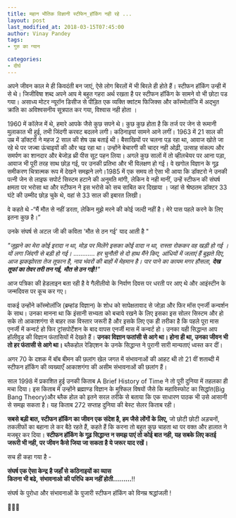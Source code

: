 ```yaml
---
title: महान भौतिक विज्ञानी स्टीफेन_हॉकिंग नही रहे ...
layout: post
last_modified_at: 2018-03-15T07:45:00
author: Vinay Pandey
tags:
- गुरु का ग्यान

categories:
- दीर्घ
---
```

अपने जीवन काल मे ही किवदंती बन जाएं, ऐसे लोग बिरलों में भी बिरले ही होते हैं। स्टीफन हॉकिंग उन्ही में से थे। जिजीविषा शब्द अपने आप मे बहुत गहरा अर्थ रखता है पर स्टीफन हॉकिंग के सामने वो भी छोटा पड गया।  असाध्य मोटर न्यूरॉन डिसीज से पीड़ित एक व्यक्ति क्वांटम फिजिक्स और कॉस्मोलॉजि में अद्भुत क्रांति का अविश्वसनीय सूत्रपात कर गया, विश्वास नही होता । 

1960 में कॉलेज में थे, हमारे आपके जैसे कुछ सपने थे। कुछ कुछ होता है कि तर्ज पर जेन से रूमानी मुलाकात भी हुई, तभी जिंदगी करवट बदलने लगी। कठिनाइयां सामने आने लगीं।  1963 में 21 साल की उम्र में डॉक्टरों ने महज 2 साल की शेष उम्र बताई थी। बैसाखियों पर चलना पड़ रहा था, आवाज खोते जा रहे थे पर जज्बा ऊंचाइयों की और चढ़ रहा था। उन्होंने बेचारगी की चादर नही ओढ़ी, उत्साह संकल्प और समर्पण का शानदार और बेजोड़ थ्री पीस सूट पहन लिया। अगले कुछ सालों में तो व्हीलचेयर पर आना पड़ा, आवाज भी पूरी तरह साथ छोड़ गई, पर उनकी प्रतिभा और भी विलक्षण हो गई। वे खगोल विज्ञान के गूढ़  समीकरण चित्रात्मक रूप में देखने समझने लगे।1985 में एक समय तो ऐसा भी आया कि डॉक्टरो ने उनकी पत्नी जेन से लाइफ सपोर्ट सिस्टम हटाने की अनुमति मांगी, लेकिन वे नही मानीं, उन्हें स्टीफन की संघर्ष क्षमता पर भरोसा था और स्टीफन ने इस भरोसे को सच साबित कर दिखाया । जहां से श्रेष्ठतम डॉक्टर 33 घंटे की उम्मीद छोड़ चुके थे, वहां से 33 साल की इबारत लिखी। 

वे कहते थे -“मैं मौत से नहीं डरता, लेकिन मुझे मरने की कोई जल्दी नहीं है। मेरे पास पहले करने के लिए इतना कुछ है।”
 
उनके संघर्ष से अटल जी की कविता 'मौत से ठन गई' याद आती है "

*"जूझने का मेरा कोई इरादा न था,*
*मोड़ पर मिलेंगे इसका कोई वादा न था,*
*रास्ता रोककर वह खड़ी हो गई ।*
*यों लगा जिंदगी से बड़ी हो गई।*
............
*हर चुनौती से दो हाथ मैंने किए,*
*आंधियों में जलाएं हैं बुझते दिए,*
*आज झकझोरता तेज तूफान है,*
*नाव भंवरों की बाहों में मेहमान है।*
*पार पाने का कायम मगर हौसला,*
***देख तूफां का तेवर तरी तन गई,***
***मौत से ठन गई!!**"*

आज पत्रिका की हेडलाइन बता रही है वे गैलीलीयो के निर्वाण दिवस पर धरती पर आए थे और आइंस्टीन के जन्मदिवस पर कूच कर गए।

वाकई उन्होंने कॉस्मोलॉजि (ब्रम्हांड विज्ञान) के शोध को सापेक्षतावाद से जोड़ा और फिर मॉस एनर्जी कन्वर्शन के साथ। उनका मानना था कि इंसानी सभ्यता को बचाये रखने के लिए इसका इस सोलर सिस्टम और हो सके तो आकाशगंगा से बाहर तक विस्तार जरूरी है और इसके लिए एक ही तरीका है कि पहले पूरा मास एनर्जी में कन्वर्ट हो फिर ट्रांसपोर्टेशन के बाद वापस एनर्जी मास में कन्वर्ट हो। उनका यही सिद्धान्त आप हॉलीवुड की विज्ञान फंतासियों में देखते हैं। **उनका विज्ञान फतांसी से आगे था। होना ही था, उनका जीवन भी तो हर फंतासी से आगे था।** ब्लैकहोल रेडिएशन के उनके सिद्धान्त ने पुरानी सारी मान्यताएं ध्वस्त कर दीं। 

अगर 70 के दशक में बॉब बीमन की छलांग खेल जगत में संभावनाओं की आहट थी तो 21 वीं शताब्दी में स्टीफन हॉकिंग की व्यख्याएँ आकाशगंगा की असीम संभावनाओं की छलांग हैं। 

 साल 1998 में प्रकाशित हुई उनकी किताब A Brief History of Time ने तो पूरी दुनिया में तहलका ही मचा दिया। इस किताब में उन्होंने ब्रह्माण्ड विज्ञान के मुश्किल विषयों जैसे कि महाविस्फोट का सिद्धांत(Big Bang Theory)और ब्लैक होल को इतने सरल तरीके से बताया कि एक साधारण पाठक भी उसे आसानी से समझ सकता है। यह किताब 272 सप्ताह दुनिया की बेस्ट सेलर किताब रही। 

**सबसे बड़ी बात, स्टीफन हॉकिंग का जीवन एक संदेश है, हम जैसे लोंगों के लिए,** जो छोटी छोटी अड़चनों, तकलीफों का बहाना ले कर बैठे रहते हैं, कहते हैं कि करना तो बहुत कुछ चाहता था पर वक्त और हालात ने मजबूर कर दिया।  **स्टीफन हॉकिंग के गूढ़ सिद्धान्त न समझ पाएं तो कोई बात नही, यह सबके लिए कतई जरूरी भी नही, पर जीवन कैसे जिया जा सकता है ये जरूर याद रखें।** 

सच ही कहा गया है -

**संघर्ष एक ऐसा केन्द्र**
**है जहाँ से**
**कठिनाइयों का व्यास**  
**कितना भी बढे,**
**संभावनाओ की परिधि**
**कम नहीं होती.........**!!
            
संघर्ष के पुरोधा और संभावनाओं के पुजारी स्टीफन हॉकिंग को विनम्र  श्रद्धांजली ! 

🙏🌷🙏


